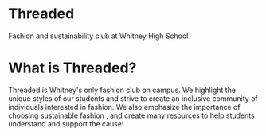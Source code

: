 # Threaded
Fashion and sustainability club at Whitney High School
<!DOCTYPE html>
<html>
  <head>
    <title> Welcome to Threaded's club page! </title>
  </head>
  <body>
    <h1> What is Threaded? </h1>
      <p>Threaded is Whitney's only fashion club on campus. We highlight the unique styles of our students and strive to create an inclusive community of individuals interested in fashion. We also emphasize the importance of choosing sustainable fashion &#44; and create many resources to help students understand and support the cause!</p>
  </body>
</html>
